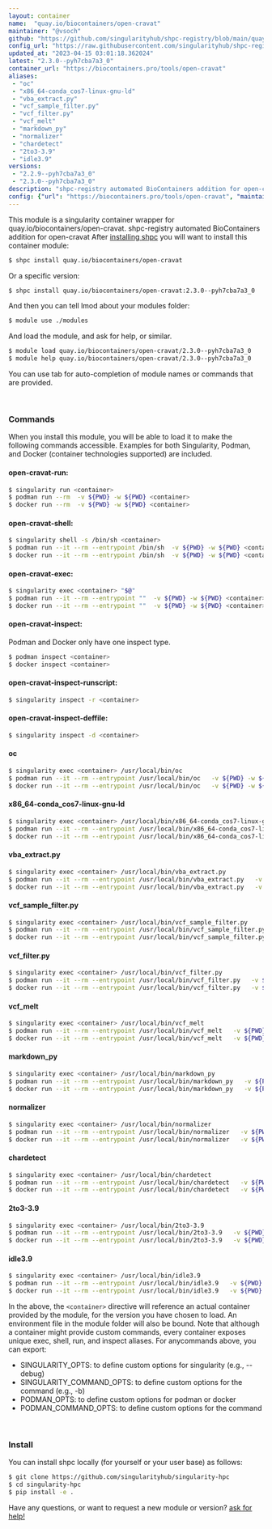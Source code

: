 ```yaml
---
layout: container
name:  "quay.io/biocontainers/open-cravat"
maintainer: "@vsoch"
github: "https://github.com/singularityhub/shpc-registry/blob/main/quay.io/biocontainers/open-cravat/container.yaml"
config_url: "https://raw.githubusercontent.com/singularityhub/shpc-registry/main/quay.io/biocontainers/open-cravat/container.yaml"
updated_at: "2023-04-15 03:01:18.362024"
latest: "2.3.0--pyh7cba7a3_0"
container_url: "https://biocontainers.pro/tools/open-cravat"
aliases:
 - "oc"
 - "x86_64-conda_cos7-linux-gnu-ld"
 - "vba_extract.py"
 - "vcf_sample_filter.py"
 - "vcf_filter.py"
 - "vcf_melt"
 - "markdown_py"
 - "normalizer"
 - "chardetect"
 - "2to3-3.9"
 - "idle3.9"
versions:
 - "2.2.9--pyh7cba7a3_0"
 - "2.3.0--pyh7cba7a3_0"
description: "shpc-registry automated BioContainers addition for open-cravat"
config: {"url": "https://biocontainers.pro/tools/open-cravat", "maintainer": "@vsoch", "description": "shpc-registry automated BioContainers addition for open-cravat", "latest": {"2.3.0--pyh7cba7a3_0": "sha256:f37a8c968f96f9851ae9a4baeb926ecefd7d757cef309688ff708ebb170bf90f"}, "tags": {"2.2.9--pyh7cba7a3_0": "sha256:8b595553c32f27853b91c2fc9eecdec1c20d107e17d0fc894d2893070b866fa1", "2.3.0--pyh7cba7a3_0": "sha256:f37a8c968f96f9851ae9a4baeb926ecefd7d757cef309688ff708ebb170bf90f"}, "docker": "quay.io/biocontainers/open-cravat", "aliases": {"oc": "/usr/local/bin/oc", "x86_64-conda_cos7-linux-gnu-ld": "/usr/local/bin/x86_64-conda_cos7-linux-gnu-ld", "vba_extract.py": "/usr/local/bin/vba_extract.py", "vcf_sample_filter.py": "/usr/local/bin/vcf_sample_filter.py", "vcf_filter.py": "/usr/local/bin/vcf_filter.py", "vcf_melt": "/usr/local/bin/vcf_melt", "markdown_py": "/usr/local/bin/markdown_py", "normalizer": "/usr/local/bin/normalizer", "chardetect": "/usr/local/bin/chardetect", "2to3-3.9": "/usr/local/bin/2to3-3.9", "idle3.9": "/usr/local/bin/idle3.9"}}
---
```


This module is a singularity container wrapper for quay.io/biocontainers/open-cravat.
shpc-registry automated BioContainers addition for open-cravat
After [installing shpc](#install) you will want to install this container module:


```bash
$ shpc install quay.io/biocontainers/open-cravat
```

Or a specific version:

```bash
$ shpc install quay.io/biocontainers/open-cravat:2.3.0--pyh7cba7a3_0
```

And then you can tell lmod about your modules folder:

```bash
$ module use ./modules
```

And load the module, and ask for help, or similar.

```bash
$ module load quay.io/biocontainers/open-cravat/2.3.0--pyh7cba7a3_0
$ module help quay.io/biocontainers/open-cravat/2.3.0--pyh7cba7a3_0
```

You can use tab for auto-completion of module names or commands that are provided.

<br>

### Commands

When you install this module, you will be able to load it to make the following commands accessible.
Examples for both Singularity, Podman, and Docker (container technologies supported) are included.

#### open-cravat-run:

```bash
$ singularity run <container>
$ podman run --rm  -v ${PWD} -w ${PWD} <container>
$ docker run --rm  -v ${PWD} -w ${PWD} <container>
```

#### open-cravat-shell:

```bash
$ singularity shell -s /bin/sh <container>
$ podman run --it --rm --entrypoint /bin/sh  -v ${PWD} -w ${PWD} <container>
$ docker run --it --rm --entrypoint /bin/sh  -v ${PWD} -w ${PWD} <container>
```

#### open-cravat-exec:

```bash
$ singularity exec <container> "$@"
$ podman run --it --rm --entrypoint ""  -v ${PWD} -w ${PWD} <container> "$@"
$ docker run --it --rm --entrypoint ""  -v ${PWD} -w ${PWD} <container> "$@"
```

#### open-cravat-inspect:

Podman and Docker only have one inspect type.

```bash
$ podman inspect <container>
$ docker inspect <container>
```

#### open-cravat-inspect-runscript:

```bash
$ singularity inspect -r <container>
```

#### open-cravat-inspect-deffile:

```bash
$ singularity inspect -d <container>
```


#### oc

```bash
$ singularity exec <container> /usr/local/bin/oc
$ podman run --it --rm --entrypoint /usr/local/bin/oc   -v ${PWD} -w ${PWD} <container> -c " $@"
$ docker run --it --rm --entrypoint /usr/local/bin/oc   -v ${PWD} -w ${PWD} <container> -c " $@"
```


#### x86_64-conda_cos7-linux-gnu-ld

```bash
$ singularity exec <container> /usr/local/bin/x86_64-conda_cos7-linux-gnu-ld
$ podman run --it --rm --entrypoint /usr/local/bin/x86_64-conda_cos7-linux-gnu-ld   -v ${PWD} -w ${PWD} <container> -c " $@"
$ docker run --it --rm --entrypoint /usr/local/bin/x86_64-conda_cos7-linux-gnu-ld   -v ${PWD} -w ${PWD} <container> -c " $@"
```


#### vba_extract.py

```bash
$ singularity exec <container> /usr/local/bin/vba_extract.py
$ podman run --it --rm --entrypoint /usr/local/bin/vba_extract.py   -v ${PWD} -w ${PWD} <container> -c " $@"
$ docker run --it --rm --entrypoint /usr/local/bin/vba_extract.py   -v ${PWD} -w ${PWD} <container> -c " $@"
```


#### vcf_sample_filter.py

```bash
$ singularity exec <container> /usr/local/bin/vcf_sample_filter.py
$ podman run --it --rm --entrypoint /usr/local/bin/vcf_sample_filter.py   -v ${PWD} -w ${PWD} <container> -c " $@"
$ docker run --it --rm --entrypoint /usr/local/bin/vcf_sample_filter.py   -v ${PWD} -w ${PWD} <container> -c " $@"
```


#### vcf_filter.py

```bash
$ singularity exec <container> /usr/local/bin/vcf_filter.py
$ podman run --it --rm --entrypoint /usr/local/bin/vcf_filter.py   -v ${PWD} -w ${PWD} <container> -c " $@"
$ docker run --it --rm --entrypoint /usr/local/bin/vcf_filter.py   -v ${PWD} -w ${PWD} <container> -c " $@"
```


#### vcf_melt

```bash
$ singularity exec <container> /usr/local/bin/vcf_melt
$ podman run --it --rm --entrypoint /usr/local/bin/vcf_melt   -v ${PWD} -w ${PWD} <container> -c " $@"
$ docker run --it --rm --entrypoint /usr/local/bin/vcf_melt   -v ${PWD} -w ${PWD} <container> -c " $@"
```


#### markdown_py

```bash
$ singularity exec <container> /usr/local/bin/markdown_py
$ podman run --it --rm --entrypoint /usr/local/bin/markdown_py   -v ${PWD} -w ${PWD} <container> -c " $@"
$ docker run --it --rm --entrypoint /usr/local/bin/markdown_py   -v ${PWD} -w ${PWD} <container> -c " $@"
```


#### normalizer

```bash
$ singularity exec <container> /usr/local/bin/normalizer
$ podman run --it --rm --entrypoint /usr/local/bin/normalizer   -v ${PWD} -w ${PWD} <container> -c " $@"
$ docker run --it --rm --entrypoint /usr/local/bin/normalizer   -v ${PWD} -w ${PWD} <container> -c " $@"
```


#### chardetect

```bash
$ singularity exec <container> /usr/local/bin/chardetect
$ podman run --it --rm --entrypoint /usr/local/bin/chardetect   -v ${PWD} -w ${PWD} <container> -c " $@"
$ docker run --it --rm --entrypoint /usr/local/bin/chardetect   -v ${PWD} -w ${PWD} <container> -c " $@"
```


#### 2to3-3.9

```bash
$ singularity exec <container> /usr/local/bin/2to3-3.9
$ podman run --it --rm --entrypoint /usr/local/bin/2to3-3.9   -v ${PWD} -w ${PWD} <container> -c " $@"
$ docker run --it --rm --entrypoint /usr/local/bin/2to3-3.9   -v ${PWD} -w ${PWD} <container> -c " $@"
```


#### idle3.9

```bash
$ singularity exec <container> /usr/local/bin/idle3.9
$ podman run --it --rm --entrypoint /usr/local/bin/idle3.9   -v ${PWD} -w ${PWD} <container> -c " $@"
$ docker run --it --rm --entrypoint /usr/local/bin/idle3.9   -v ${PWD} -w ${PWD} <container> -c " $@"
```



In the above, the `<container>` directive will reference an actual container provided
by the module, for the version you have chosen to load. An environment file in the
module folder will also be bound. Note that although a container
might provide custom commands, every container exposes unique exec, shell, run, and
inspect aliases. For anycommands above, you can export:

 - SINGULARITY_OPTS: to define custom options for singularity (e.g., --debug)
 - SINGULARITY_COMMAND_OPTS: to define custom options for the command (e.g., -b)
 - PODMAN_OPTS: to define custom options for podman or docker
 - PODMAN_COMMAND_OPTS: to define custom options for the command

<br>

### Install

You can install shpc locally (for yourself or your user base) as follows:

```bash
$ git clone https://github.com/singularityhub/singularity-hpc
$ cd singularity-hpc
$ pip install -e .
```

Have any questions, or want to request a new module or version? [ask for help!](https://github.com/singularityhub/singularity-hpc/issues)